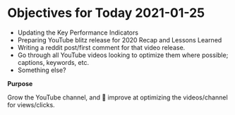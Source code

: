 # Objectives for Today 2021-01-25

- Updating the Key Performance Indicators
- Preparing YouTube blitz release for 2020 Recap and Lessons Learned
- Writing a reddit post/first comment for that video release.
- Go through all YouTube videos looking to optimize them where possible; captions, keywords, etc.
- Something else?

**Purpose**

Grow the YouTube channel, and 🤞 improve at optimizing the videos/channel for views/clicks.

